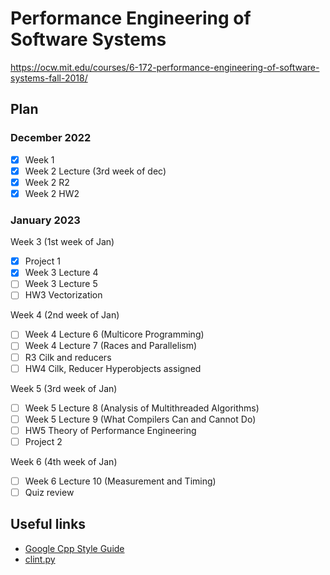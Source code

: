 # Performance Engineering of Software Systems

https://ocw.mit.edu/courses/6-172-performance-engineering-of-software-systems-fall-2018/

## Plan

### December 2022

- [x] Week 1
- [x] Week 2 Lecture (3rd week of dec)
- [x] Week 2 R2
- [x] Week 2 HW2

### January 2023

Week 3 (1st week of Jan)
- [x] Project 1 
- [x] Week 3 Lecture 4
- [ ] Week 3 Lecture 5
- [ ] HW3 Vectorization

Week 4 (2nd week of Jan)
- [ ] Week 4 Lecture 6 (Multicore Programming)
- [ ] Week 4 Lecture 7 (Races and Parallelism)
- [ ] R3 Cilk and reducers
- [ ] HW4 Cilk, Reducer Hyperobjects assigned

Week 5 (3rd week of Jan)
- [ ] Week 5 Lecture 8 (Analysis of Multithreaded Algorithms)
- [ ] Week 5 Lecture 9 (What Compilers Can and Cannot Do)
- [ ] HW5 Theory of Performance Engineering
- [ ] Project 2

Week 6 (4th week of Jan)
- [ ] Week 6 Lecture 10 (Measurement and Timing)
- [ ] Quiz review

## Useful links

- [Google Cpp Style Guide](https://google.github.io/styleguide/cppguide.html)
- [clint.py](https://github.com/sillycross/Leiserchess---MIT-6.172-Fall16-Final-Project/blob/master/clint.py)